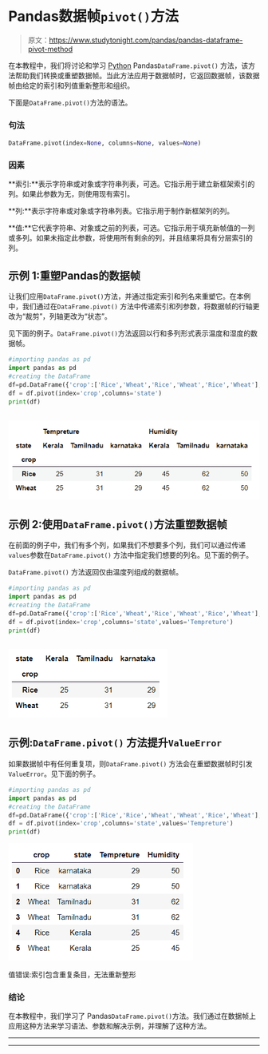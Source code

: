 # Pandas数据帧`pivot()`方法

> 原文：<https://www.studytonight.com/pandas/pandas-dataframe-pivot-method>

在本教程中，我们将讨论和学习 [Python](https://www.studytonight.com/python/getting-started-with-python) Pandas`DataFrame.pivot()` 方法，该方法帮助我们转换或重塑数据帧。当此方法应用于数据帧时，它返回数据帧，该数据帧由给定的索引和列值重新整形和组织。

下面是`DataFrame.pivot()`方法的语法。

### 句法

```py
DataFrame.pivot(index=None, columns=None, values=None)
```

### 因素

**索引:**表示字符串或对象或字符串列表，可选。它指示用于建立新框架索引的列。如果此参数为无，则使用现有索引。

**列:**表示字符串或对象或字符串列表。它指示用于制作新框架列的列。

**值:**它代表字符串、对象或之前的列表，可选。它指示用于填充新帧值的一列或多列。如果未指定此参数，将使用所有剩余的列，并且结果将具有分层索引的列。

## 示例 1:重塑Pandas的数据帧

让我们应用`DataFrame.pivot()`方法，并通过指定索引和列名来重塑它。在本例中，我们通过在`DataFrame.pivot()` 方法中传递索引和列参数，将数据帧的行轴更改为“裁剪”，列轴更改为“状态”。

见下面的例子。`DataFrame.pivot()`方法返回以行和多列形式表示温度和湿度的数据帧。

```py
#importing pandas as pd
import pandas as pd
#creating the DataFrame
df=pd.DataFrame({'crop':['Rice','Wheat','Rice','Wheat','Rice','Wheat'],'state':['karnataka','karnataka','Tamilnadu','Tamilnadu','Kerala','Kerala'],'Tempreture':[29,29,31,31,25,25],'Humidity':[50,50,62,62,45,45]})
df = df.pivot(index='crop',columns='state')
print(df)
```

## ![](img/954b6d61db783483843cbd89c55ee9fd.png)

## 示例 2:使用`DataFrame.pivot()`方法重塑数据帧

在前面的例子中，我们有多个列，如果我们不想要多个列，我们可以通过传递`values`参数在`DataFrame.pivot()` 方法中指定我们想要的列名。见下面的例子。

`DataFrame.pivot()` 方法返回仅由温度列组成的数据帧。

```py
#importing pandas as pd
import pandas as pd
#creating the DataFrame
df=pd.DataFrame({'crop':['Rice','Wheat','Rice','Wheat','Rice','Wheat'],'state':['karnataka','karnataka','Tamilnadu','Tamilnadu','Kerala','Kerala'],'Tempreture':[29,29,31,31,25,25],'Humidity':[50,50,62,62,45,45]})
df = df.pivot(index='crop',columns='state',values='Tempreture')
print(df)
```

## ![](img/97b6116ddf90d575d5990b7f9bd21243.png)

## 示例:`DataFrame.pivot()` 方法提升`ValueError`

如果数据帧中有任何重复项，则`DataFrame.pivot()` 方法会在重塑数据帧时引发`ValueError`。见下面的例子。

```py
#importing pandas as pd
import pandas as pd
#creating the DataFrame
df=pd.DataFrame({'crop':['Rice','Rice','Wheat','Wheat','Rice','Wheat'],'state':['karnataka','karnataka','Tamilnadu','Tamilnadu','Kerala','Kerala'],'Tempreture':[29,29,31,31,25,25],'Humidity':[50,50,62,62,45,45]})
df = df.pivot(index='crop',columns='state',values='Tempreture')
print(df)
```

![](img/60a3bcece42910c07c6ed1134116c5eb.png)

值错误:索引包含重复条目，无法重新整形

### 结论

在本教程中，我们学习了 Pandas`DataFrame.pivot()`方法。我们通过在数据帧上应用这种方法来学习语法、参数和解决示例，并理解了这种方法。

* * *

* * *